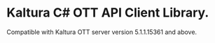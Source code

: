 # Kaltura C# OTT API Client Library.
Compatible with Kaltura OTT server version 5.1.1.15361 and above.
